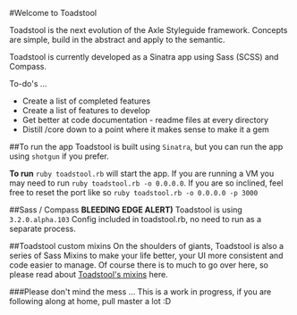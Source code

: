 #Welcome to Toadstool

Toadstool is the next evolution of the Axle Styleguide framework.  Concepts are simple, build in the abstract and apply to the semantic. 

Toadstool is currently developed as a Sinatra app using Sass (SCSS) and Compass. 

To-do's ...
* Create a list of completed features
* Create a list of features to develop
* Get better at code documentation - readme files at every directory
* Distill /core down to a point where it makes sense to make it a gem

##To run the app
Toadstool is built using ``Sinatra``, but you can run the app using ``shotgun`` if you prefer.

**To run** ``ruby toadstool.rb`` will start the app. If you are running a VM you may need to run ``ruby toadstool.rb -o 0.0.0.0``.  If you are so inclined, feel free to reset the port like so ``ruby toadstool.rb -o 0.0.0.0 -p 3000``

##Sass / Compass
**BLEEDING EDGE ALERT)** Toadstool is using ``3.2.0.alpha.103``
Config included in toadstool.rb, no need to run as a separate process. 

##Toadstool custom mixins
On the shoulders of giants, Toadstool is also a series of Sass Mixins to make your life better, your UI more consistent and code easier to manage.  Of course there is to much to go over here, so please read about [Toadstool's mixins](/blackfalcon/toadstool/blob/master/readme/mixin_directory.md) here. 


###Please don't mind the mess ...
This is a work in progress, if you are following along at home, pull master a lot :D